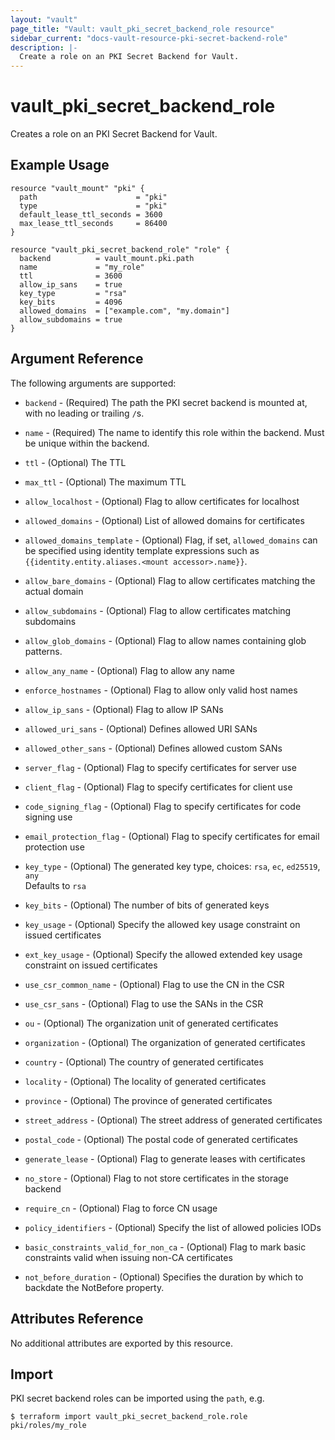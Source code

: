 ```yaml
---
layout: "vault"
page_title: "Vault: vault_pki_secret_backend_role resource"
sidebar_current: "docs-vault-resource-pki-secret-backend-role"
description: |-
  Create a role on an PKI Secret Backend for Vault.
---
```


# vault\_pki\_secret\_backend\_role

Creates a role on an PKI Secret Backend for Vault.

## Example Usage

```hcl
resource "vault_mount" "pki" {
  path                      = "pki"
  type                      = "pki"
  default_lease_ttl_seconds = 3600
  max_lease_ttl_seconds     = 86400
}

resource "vault_pki_secret_backend_role" "role" {
  backend          = vault_mount.pki.path
  name             = "my_role"
  ttl              = 3600
  allow_ip_sans    = true
  key_type         = "rsa"
  key_bits         = 4096
  allowed_domains  = ["example.com", "my.domain"]
  allow_subdomains = true
}
```

## Argument Reference

The following arguments are supported:

* `backend` - (Required) The path the PKI secret backend is mounted at, with no leading or trailing `/`s.

* `name` - (Required) The name to identify this role within the backend. Must be unique within the backend.

* `ttl` - (Optional) The TTL

* `max_ttl` - (Optional) The maximum TTL

* `allow_localhost` - (Optional) Flag to allow certificates for localhost

* `allowed_domains` - (Optional) List of allowed domains for certificates 

* `allowed_domains_template` - (Optional) Flag, if set, `allowed_domains` can be specified using identity template expressions such as `{{identity.entity.aliases.<mount accessor>.name}}`.

* `allow_bare_domains` - (Optional) Flag to allow certificates matching the actual domain

* `allow_subdomains` - (Optional) Flag to allow certificates matching subdomains

* `allow_glob_domains` - (Optional) Flag to allow names containing glob patterns.

* `allow_any_name` - (Optional) Flag to allow any name

* `enforce_hostnames` - (Optional) Flag to allow only valid host names

* `allow_ip_sans` - (Optional) Flag to allow IP SANs

* `allowed_uri_sans` - (Optional) Defines allowed URI SANs

* `allowed_other_sans` - (Optional) Defines allowed custom SANs

* `server_flag` - (Optional) Flag to specify certificates for server use

* `client_flag` - (Optional) Flag to specify certificates for client use

* `code_signing_flag` - (Optional) Flag to specify certificates for code signing use

* `email_protection_flag` - (Optional) Flag to specify certificates for email protection use

* `key_type` - (Optional) The generated key type, choices: `rsa`, `ec`, `ed25519`, `any`  
  Defaults to `rsa`

* `key_bits` - (Optional) The number of bits of generated keys

* `key_usage` - (Optional) Specify the allowed key usage constraint on issued certificates

* `ext_key_usage` - (Optional) Specify the allowed extended key usage constraint on issued certificates

* `use_csr_common_name` - (Optional) Flag to use the CN in the CSR

* `use_csr_sans` - (Optional) Flag to use the SANs in the CSR

* `ou` - (Optional) The organization unit of generated certificates

* `organization` - (Optional) The organization of generated certificates

* `country` - (Optional) The country of generated certificates

* `locality` - (Optional) The locality of generated certificates

* `province` - (Optional) The province of generated certificates

* `street_address` - (Optional) The street address of generated certificates

* `postal_code` - (Optional) The postal code of generated certificates

* `generate_lease` - (Optional) Flag to generate leases with certificates

* `no_store` - (Optional) Flag to not store certificates in the storage backend

* `require_cn` - (Optional) Flag to force CN usage

* `policy_identifiers` - (Optional) Specify the list of allowed policies IODs

* `basic_constraints_valid_for_non_ca` - (Optional) Flag to mark basic constraints valid when issuing non-CA certificates

* `not_before_duration` - (Optional) Specifies the duration by which to backdate the NotBefore property.

## Attributes Reference

No additional attributes are exported by this resource.

## Import

PKI secret backend roles can be imported using the `path`, e.g.

```
$ terraform import vault_pki_secret_backend_role.role pki/roles/my_role
```
